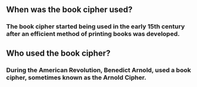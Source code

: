 ## **When was the book cipher used?**
### The book cipher started being used in the early 15th century after an efficient method of printing books was developed. 

## Who used the book cipher?
### During the American Revolution, Benedict Arnold, used a book cipher, sometimes known as the Arnold Cipher.
